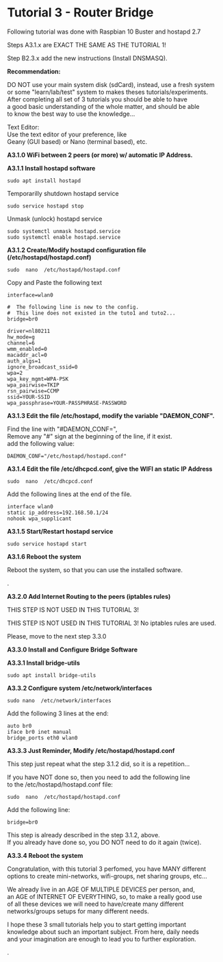 # Tutorial 3 - Router Bridge  
  
Following tutorial was done with Raspbian 10 Buster and hostapd 2.7  
  
Steps A3.1.x are EXACT THE SAME AS THE TUTORIAL 1!  
  
Step B2.3.x add the new instructions (Install DNSMASQ).  
  
  
**Recommendation:**  
  
DO NOT use your main system disk (sdCard), instead, use a fresh system  
or some "learn/lab/test" system to makes theses tutorials/experiments.  
After completing all set of 3 tutorials you should be able to have  
a good basic understanding of the whole matter, and should be able  
to know the best way to use the knowledge...  
  
Text Editor:  
Use the text editor of your preference, like  
Geany (GUI based) or Nano (terminal based), etc.  
  
  
  
**A3.1.0 WiFi between 2 peers (or more) w/ automatic IP Address.**  
  
  
**A3.1.1 Install hostapd software**  
  
	sudo apt install hostapd  
  
Temporarilly shutdown hostapd service  
  
	sudo service hostapd stop  
  
Unmask (unlock) hostapd service  
  
	sudo systemctl unmask hostapd.service  
	sudo systemctl enable hostapd.service  
  
  
**A3.1.2 Create/Modify hostapd configuration file (/etc/hostapd/hostapd.conf)**  
  
	sudo  nano  /etc/hostapd/hostapd.conf  
  
Copy and Paste the following text  
  
```
interface=wlan0  

#  The following line is new to the config.
#  This line does not existed in the tuto1 and tuto2...
bridge=br0

driver=nl80211  
hw_mode=g  
channel=6  
wmm_enabled=0  
macaddr_acl=0  
auth_algs=1  
ignore_broadcast_ssid=0  
wpa=2  
wpa_key_mgmt=WPA-PSK  
wpa_pairwise=TKIP  
rsn_pairwise=CCMP  
ssid=YOUR-SSID  
wpa_passphrase=YOUR-PASSPHRASE-PASSWORD  
```
  
  
  
**A3.1.3 Edit the file /etc/hostapd, modify the variable "DAEMON_CONF".**  
  
Find the line with "#DAEMON_CONF=",   
Remove any "#" sign at the beginning of the line, if it exist.  
add the following value:  
  
```
DAEMON_CONF="/etc/hostapd/hostapd.conf"  
```
  
  
  
**A3.1.4 Edit the file /etc/dhcpcd.conf, give the WIFI an static IP Address**  
  
  
	sudo  nano  /etc/dhcpcd.conf  
  
Add the following lines at the end of the file.  
  
```
interface wlan0  
static ip_address=192.168.50.1/24  
nohook wpa_supplicant  
```
  
  
  
**A3.1.5 Start/Restart hostapd service**  
  
  
	sudo service hostapd start  
  
  
  
**A3.1.6 Reboot the system**  
  
  
Reboot the system, so that you can use the installed software.   
  
  
  
.

**A3.2.0 Add Internet Routing to the peers (iptables rules)**  
  
THIS STEP IS NOT USED IN THIS TUTORIAL 3!  
  
THIS STEP IS NOT USED IN THIS TUTORIAL 3! No iptables rules are used.  
  
Please, move to the next step 3.3.0  
  
  
  
**A3.3.0 Install and Configure Bridge Software**  
  
  
**A3.3.1 Install bridge-utils**  
  
	sudo apt install bridge-utils
  
  
  
**A3.3.2 Configure system  /etc/network/interfaces**  
  
	sudo nano  /etc/network/interfaces  
  
Add the following 3 lines at the end:  
  
```
auto br0
iface br0 inet manual
bridge_ports eth0 wlan0
```
  
  
  
**A3.3.3 Just Reminder, Modify  /etc/hostapd/hostapd.conf**  
  
This step just repeat what the step 3.1.2 did, so it is a repetition...  
  
If you have NOT done so, then you need to add the following line  
to the  /etc/hostapd/hostapd.conf  file:  
  
	sudo  nano  /etc/hostapd/hostapd.conf  
  
Add the following line:  
  
```
bridge=br0
```
  
  
This step is already described in the step 3.1.2, above.  
If you already have done so, you DO NOT need to do it again (twice).  
  
  
  
**A3.3.4 Reboot the system**  
  
  
  
Congratulation, with this tutorial 3 perfomed, you have MANY different  
options to create mini-networks, wifi-groups, net sharing groups, etc...  
  
We already live in an AGE OF MULTIPLE DEVICES per person, and,  
an AGE of INTERNET OF EVERYTHING, so, to make a really good use  
of all these devices we will need to have/create many different  
networks/groups setups for many different needs.  
  
I hope these 3 small tutorials help you to start getting important  
knowledge about such an important subject. From here, daily needs  
and your imagination are enough to lead you to further exploration.  
  
  
  
.
